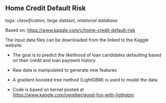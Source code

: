 ## Home Credit Default Risk

_tags: classification, large dataset, relational database_

Based on: https://www.kaggle.com/c/home-credit-default-risk

The input data files can be downloaded from the linked to the Kaggle website. 

- The goal is to predict the likelihood of loan candidates defaulting based on their credit and loan payment history

- Raw data is manipulated to generate new features

- A gradient boosted tree method (LightGBM) is used to model the data

- Code is based on kernel posted at https://www.kaggle.com/ogrellier/good-fun-with-ligthgbm
